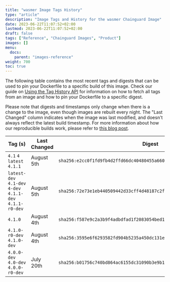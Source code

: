 ```yaml
---
title: "wasmer Image Tags History"
type: "article"
description: "Image Tags and History for the wasmer Chainguard Image"
date: 2023-06-22T11:07:52+02:00
lastmod: 2023-06-22T11:07:52+02:00
draft: false
tags: ["Reference", "Chainguard Images", "Product"]
images: []
menu:
  docs:
    parent: "images-reference"
weight: 700
toc: true
---
```


The following table contains the most recent tags and digests that can be used to pin your Dockerfile to a specific build of this image. Check our guide on [Using the Tag History API](/chainguard/chainguard-images/using-the-tag-history-api/) for information on how to fetch all tags from an image and how to pin your Dockerfile to a specific digest.

Please note that digests and timestamps only change when there is a change to the image, even though images are rebuilt every night. The "Last Changed" column indicates when the image was last modified, and doesn't always reflect the latest build timestamp. For more information about how our reproducible builds work, please refer to [this blog post](https://www.chainguard.dev/unchained/reproducing-chainguards-reproducible-image-builds).

| Tag (s)                                                    | Last Changed | Digest                                                                    |
|------------------------------------------------------------|--------------|---------------------------------------------------------------------------|
|  `4.1` `4` `latest` `4.1.1`                                | August 5th   | `sha256:e2cc0f1fd9fb4d2ffd66dc40480455a660edd1daaaf417e893375779b77f45cf` |
|  `latest-dev` `4.1-dev` `4-dev` `4.1.1-dev` `4.1.1-r0-dev` | August 5th   | `sha256:72e73e1eb440509442d33cff4d48187c2fe335067fd50c266f35fb359a3e449e` |
|  `4.1.0`                                                   | August 4th   | `sha256:f587e9c2a3b9f4adbdfad1f2083054bed13cc6561473aa6b9588733880a0039f` |
|  `4.1.0-r0-dev` `4.1.0-dev`                                | August 4th   | `sha256:3595e6f6293582fd904b5235a450dc131eb579018cc63523703c35ec77743d49` |
|  `4.0.0-dev` `4.0-dev` `4.0.0-r0-dev`                      | July 20th    | `sha256:b01756c740bd864ac6155dc31090b3e9b1d849de37a527a8484d7a0eebe7b136` |

